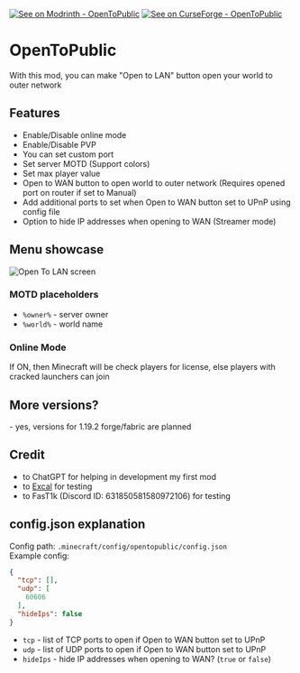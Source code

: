 [![See on Modrinth - OpenToPublic](https://img.shields.io/badge/See_on_Modrinth-OpenToPublic-2ea44f?logo=modrinth)](https://modrinth.com/mod/opentopublic) [![See on CurseForge - OpenToPublic](https://img.shields.io/badge/See_on_CurseForge-OpenToPublic-orange?logo=curseforge)](https://www.curseforge.com/minecraft/mc-mods/opentopublic)
# OpenToPublic
With this mod, you can make "Open to LAN" button open your world to outer network

## Features
 - Enable/Disable online mode
 - Enable/Disable PVP
 - You can set custom port
 - Set server MOTD (Support colors)
 - Set max player value
 - Open to WAN button to open world to outer network (Requires opened port on router if set to Manual)
 - Add additional ports to set when Open to WAN button set to UPnP using config file
 - Option to hide IP addresses when opening to WAN (Streamer mode)

## Menu showcase
![Open To LAN screen](https://cdn.modrinth.com/data/RTCPiKQj/images/b4bd2ab90f8f96db728e1435af9ddea488d5d786.png)

### MOTD placeholders
 - `%owner%` - server owner
 - `%world%` - world name

### Online Mode
If ON, then Minecraft will be check players for license, else players with cracked launchers can join

## More versions?
 \- yes, versions for 1.19.2 forge/fabric are planned

## Credit
 - to ChatGPT for helping in development my first mod
 - to [Excal](https://github.com/ae7er) for testing
 - to FasT1k (Discord ID: 631850581580972106) for testing

## config.json explanation
Config path: `.minecraft/config/opentopublic/config.json`\
Example config:
```json
{
  "tcp": [],
  "udp": [
    60606
  ],
  "hideIps": false
}
```
 - `tcp` - list of TCP ports to open if Open to WAN button set to UPnP
 - `udp` - list of UDP ports to open if Open to WAN button set to UPnP
 - `hideIps` - hide IP addresses when opening to WAN? (`true` or `false`)
